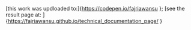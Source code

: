 [this work was updloaded to:]{https://codepen.io/fajriawansu };
[see the result page at: ]{https://fajriawansu.github.io/technical_documentation_page/ }
